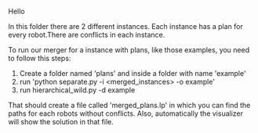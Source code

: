 Hello

In this folder there are 2 different instances. Each instance has a plan for every robot.There are conflicts in each instance.

To run our merger for a instance with plans, like those examples, you need to follow this steps:

1. Create a folder named 'plans' and inside a folder with name 'example'
2. run 'python separate.py -i <merged_instances> -o example'
3. run hierarchical_wild.py -d example

That should create a file called 'merged_plans.lp' in which you can find the paths for each robots without conflicts.
Also, automatically the visualizer will show the solution in that file.